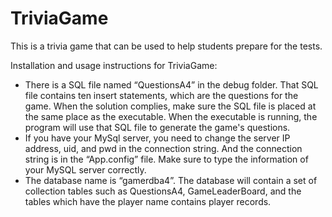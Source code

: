# TriviaGame
This is a trivia game that can be used to help students prepare for the tests.

Installation and usage instructions for TriviaGame:
- There is a SQL file named “QuestionsA4” in the debug folder. That SQL file contains ten insert
statements, which are the questions for the game. When the solution complies, make sure the
SQL file is placed at the same place as the executable. When the executable is running, the
program will use that SQL file to generate the game's questions.
- If you have your MySql server, you need to change the server IP address, uid, and pwd in the
connection string. And the connection string is in the “App.config” file. Make sure to type the
information of your MySQL server correctly.
- The database name is “gamerdba4”. The database will contain a set of collection tables such as
QuestionsA4, GameLeaderBoard, and the tables which have the player name contains player
records.
